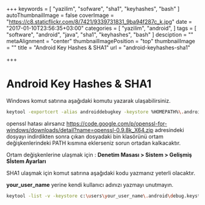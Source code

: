 +++
keywords = [
  "yazilim",
  "sofware",
  "sha1",
  "keyhashes",
  "bash"
]
autoThumbnailImage = false
coverImage = "https://c8.staticflickr.com/8/7421/9339731831_9ba94f287c_k.jpg"
date = "2017-01-10T23:56:35+03:00"
categories = [
  "yazilim",
  "android",
]
tags = [
  "software",
  "android",
  "java",
  "sha1",
  "keyhashes",
  "bash"
]
desciption = ""
metaAlignment = "center"
thumbnailImagePosition = "top"
thumbnailImage = ""
title = "Android Key Hashes & SHA1"
url = "android-keyhashes-sha1"

+++

# Android Key Hashes & SHA1

Windows komut satırına aşağıdaki komutu yazarak ulaşabilirsiniz.

```bash
keytool -exportcert -alias androiddebugkey -keystore %HOMEPATH%\.android\debug.keystore | openssl sha1 -binary | openssl base64
```

openssl hatası alırsanız https://code.google.com/p/openssl-for-windows/downloads/detail?name=openssl-0.9.8k_X64.zip adresindeki dosyayı indirdikten sonra çıkan dosyadaki bin klasörünü ortam değişkenlerindeki PATH kısmına eklerseniz sorun ortadan kalkacaktır.

Ortam değişkenlerine ulaşmak için : **Denetim Masası > Sistem > Gelişmiş Sİstem Ayarları** 

SHA1 ulaşmak için komut satırına aşağıdaki kodu yazmanız yeterli olacaktır.

**your_user_name** yerine kendi kullanıcı adınızı yazmayı unutmayın.

```bash
keytool -list -v -keystore c:\users\your_user_name\.android\debug.keystore -alias androiddebugkey -storepass android -keypass android
```
